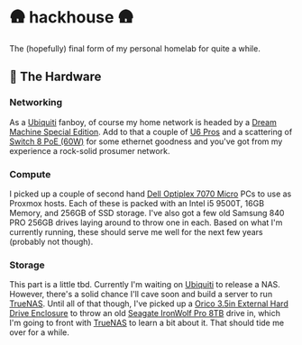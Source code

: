 # 🛖 hackhouse 🛖

The (hopefully) final form of my personal homelab for quite a while.

## 🧱 The Hardware

### Networking

As a [Ubiquiti](https://www.ui.com) fanboy, of course my home network is headed by a [Dream Machine Special Edition](https://store.ui.com/us/en/collections/unifi-dream-machine/products/udm-se). Add to that a couple of [U6 Pros](https://store.ui.com/us/en/collections/unifi-wifi-flagship-high-capacity/products/u6-pro) and a scattering of [Switch 8 PoE (60W)](https://store.ui.com/us/en/products/us-8-60w) for some ethernet goodness and you've got from my experience a rock-solid prosumer network.

### Compute

I picked up a couple of second hand [Dell Optiplex 7070 Micro](https://www.dell.com/support/manuals/en-au/optiplex-7070-micro/opti7070_micro_setup_specs/system-specifications) PCs to use as Proxmox hosts. Each of these is packed with an Intel i5 9500T, 16GB Memory, and 256GB of SSD storage. I've also got a few old Samsung 840 PRO 256GB drives laying around to throw one in each. Based on what I'm currently running, these should serve me well for the next few years (probably not though).

### Storage

This part is a little tbd. Currently I'm waiting on [Ubiquiti](https://www.ui.com) to release a NAS. However, there's a solid chance I'll cave soon and build a server to run [TrueNAS](https://www.truenas.com). Until all of that though, I've picked up a [Orico 3.5in External Hard Drive Enclosure](https://www.orico.cc/usmobile/product/detail/id/3518) to throw an old [Seagate IronWolf Pro 8TB](https://www.seagate.com/au/en/products/nas-drives/ironwolf-pro-hard-drive) drive in, which I'm going to front with [TrueNAS](https://www.truenas.com) to learn a bit about it. That should tide me over for a while.
